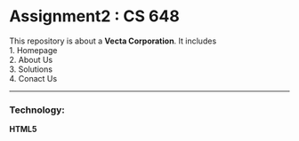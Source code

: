 # Assignment2 : CS 648

This repository is about a **Vecta Corporation**. 
It includes\
	1. Homepage\
	2. About Us\
	3. Solutions\
	4. Conact Us
	
***
### Technology:

**HTML5**


